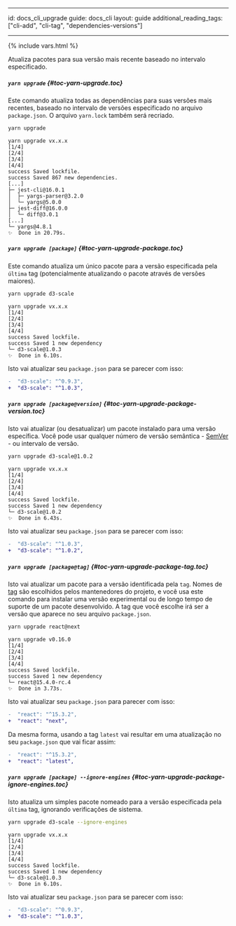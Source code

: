 * * *

id: docs_cli_upgrade guide: docs_cli layout: guide additional_reading_tags: ["cli-add", "cli-tag", "dependencies-versions"]

* * *

{% include vars.html %}

<p class="lead">Atualiza pacotes para sua versão mais recente baseado no intervalo especificado.</p>

##### `yarn upgrade` [](#toc-yarn-upgrade){#toc-yarn-upgrade.toc}

Este comando atualiza todas as dependências para suas versões mais recentes, baseado no intervalo de versões especificado no arquivo `package.json`. O arquivo `yarn.lock` também será recriado.

```sh
yarn upgrade
```

    yarn upgrade vx.x.x
    [1/4] 
    [2/4] 
    [3/4] 
    [4/4] 
    success Saved lockfile.
    success Saved 867 new dependencies.
    [...]
    ├─ jest-cli@16.0.1
    │  ├─ yargs-parser@3.2.0
    │  └─ yargs@5.0.0
    ├─ jest-diff@16.0.0
    │  └─ diff@3.0.1
    [...]
    └─ yargs@4.8.1
    ✨  Done in 20.79s.
    

##### `yarn upgrade [package]` [](#toc-yarn-upgrade-package){#toc-yarn-upgrade-package.toc}

Este comando atualiza um único pacote para a versão especificada pela `última` tag (potencialmente atualizando o pacote através de versões maiores).

```sh
yarn upgrade d3-scale
```

    yarn upgrade vx.x.x
    [1/4] 
    [2/4] 
    [3/4] 
    [4/4] 
    success Saved lockfile.
    success Saved 1 new dependency
    └─ d3-scale@1.0.3
    ✨  Done in 6.10s.
    

Isto vai atualizar seu `package.json` para se parecer com isso:

```diff
-  "d3-scale": "^0.9.3",
+  "d3-scale": "^1.0.3",
```

##### `yarn upgrade [package@version]` [](#toc-yarn-upgrade-package-version){#toc-yarn-upgrade-package-version.toc}

Isto vai atualizar (ou desatualizar) um pacote instalado para uma versão específica. Você pode usar qualquer número de versão semântica - [SemVer]({{url_base}}/docs/dependency-versions#toc-semantic-versioning) - ou intervalo de versão.

```sh
yarn upgrade d3-scale@1.0.2
```

    yarn upgrade vx.x.x
    [1/4] 
    [2/4] 
    [3/4] 
    [4/4] 
    success Saved lockfile.
    success Saved 1 new dependency
    └─ d3-scale@1.0.2
    ✨  Done in 6.43s.
    

Isto vai atualizar seu `package.json` para se parecer com isso:

```diff
-  "d3-scale": "^1.0.3",
+  "d3-scale": "^1.0.2",
```

##### `yarn upgrade [package@tag]` [](#toc-yarn-upgrade-package-tag){#toc-yarn-upgrade-package-tag.toc}

Isto vai atualizar um pacote para a versão identificada pela `tag`. Nomes de [tag]({{url_base}}/docs/cli/tag#toc-what-are-tags) são escolhidos pelos mantenedores do projeto, e você usa este comando para instalar uma versão experimental ou de longo tempo de suporte de um pacote desenvolvido. A tag que você escolhe irá ser a versão que aparece no seu arquivo `package.json`.

```sh
yarn upgrade react@next
```

    yarn upgrade v0.16.0
    [1/4] 
    [2/4] 
    [3/4] 
    [4/4] 
    success Saved lockfile.
    success Saved 1 new dependency
    └─ react@15.4.0-rc.4
    ✨  Done in 3.73s.
    

Isto vai atualizar seu `package.json` para parecer com isso:

```diff
-  "react": "^15.3.2",
+  "react": "next",
```

Da mesma forma, usando a tag `latest` vai resultar em uma atualização no seu `package.json` que vai ficar assim:

```diff
-  "react": "^15.3.2",
+  "react": "latest",
```

##### `yarn upgrade [package] --ignore-engines` [](#toc-yarn-upgrade-package-ignore-engines){#toc-yarn-upgrade-package-ignore-engines.toc}

Isto atualiza um simples pacote nomeado para a versão especificada pela `última` tag, ignorando verificações de sistema.

```sh
yarn upgrade d3-scale --ignore-engines
```

    yarn upgrade vx.x.x
    [1/4] 
    [2/4] 
    [3/4] 
    [4/4] 
    success Saved lockfile.
    success Saved 1 new dependency
    └─ d3-scale@1.0.3
    ✨  Done in 6.10s.
    

Isto vai atualizar seu `package.json` para se parecer com isso:

```diff
-  "d3-scale": "^0.9.3",
+  "d3-scale": "^1.0.3",
```